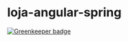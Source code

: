 # loja-angular-spring

[![Greenkeeper badge](https://badges.greenkeeper.io/alexNeto/loja-angular-spring.svg)](https://greenkeeper.io/)
